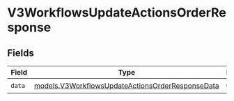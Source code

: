 # V3WorkflowsUpdateActionsOrderResponse


## Fields

| Field                                                                                                      | Type                                                                                                       | Required                                                                                                   | Description                                                                                                |
| ---------------------------------------------------------------------------------------------------------- | ---------------------------------------------------------------------------------------------------------- | ---------------------------------------------------------------------------------------------------------- | ---------------------------------------------------------------------------------------------------------- |
| `data`                                                                                                     | [models.V3WorkflowsUpdateActionsOrderResponseData](../models/v3workflowsupdateactionsorderresponsedata.md) | :heavy_check_mark:                                                                                         | N/A                                                                                                        |